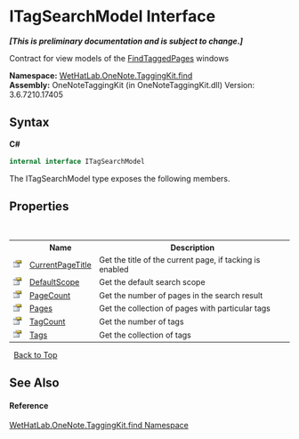 # ITagSearchModel Interface
 _**\[This is preliminary documentation and is subject to change.\]**_

Contract for view models of the <a href="60d7bed7-f819-9c82-f130-1c71241d23f8.md">FindTaggedPages</a> windows

**Namespace:**&nbsp;<a href="0e3a8efd-07d2-1709-b1cd-709153222081.md">WetHatLab.OneNote.TaggingKit.find</a><br />**Assembly:**&nbsp;OneNoteTaggingKit (in OneNoteTaggingKit.dll) Version: 3.6.7210.17405

## Syntax

**C#**<br />
``` C#
internal interface ITagSearchModel
```

The ITagSearchModel type exposes the following members.


## Properties
&nbsp;<table><tr><th></th><th>Name</th><th>Description</th></tr><tr><td>![Public property](media/pubproperty.gif "Public property")</td><td><a href="5ccb4025-2cd6-4012-0b65-c2e5dfdce48e.md">CurrentPageTitle</a></td><td>
Get the title of the current page, if tacking is enabled</td></tr><tr><td>![Public property](media/pubproperty.gif "Public property")</td><td><a href="276c4024-2dce-808a-8f16-a824315b66ed.md">DefaultScope</a></td><td>
Get the default search scope</td></tr><tr><td>![Public property](media/pubproperty.gif "Public property")</td><td><a href="c9b2ebc0-6fee-c346-29b9-ff6dc27a0a53.md">PageCount</a></td><td>
Get the number of pages in the search result</td></tr><tr><td>![Public property](media/pubproperty.gif "Public property")</td><td><a href="7cf4f5de-0940-fd57-0e2f-a43d294f88b5.md">Pages</a></td><td>
Get the collection of pages with particular tags</td></tr><tr><td>![Public property](media/pubproperty.gif "Public property")</td><td><a href="b201f3f7-727f-fe31-b1de-c05ff324eeca.md">TagCount</a></td><td>
Get the number of tags</td></tr><tr><td>![Public property](media/pubproperty.gif "Public property")</td><td><a href="b8c2a358-8bae-beb8-7149-7eb6b32b060e.md">Tags</a></td><td>
Get the collection of tags</td></tr></table>&nbsp;
<a href="#itagsearchmodel-interface">Back to Top</a>

## See Also


#### Reference
<a href="0e3a8efd-07d2-1709-b1cd-709153222081.md">WetHatLab.OneNote.TaggingKit.find Namespace</a><br />